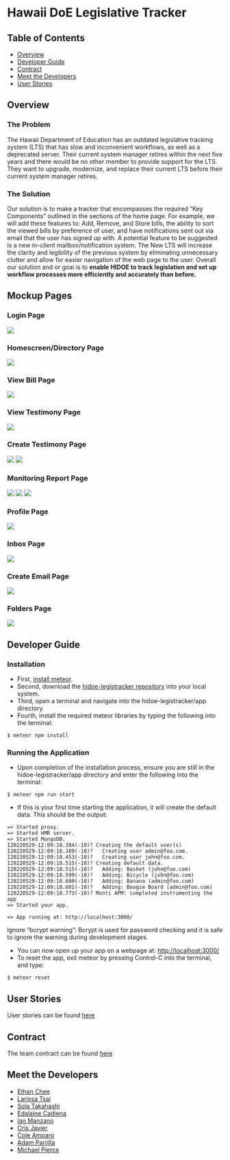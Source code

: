 # Hawaii DoE Legislative Tracker

## Table of Contents
- [Overview](#overview)
- [Developer Guide](#developer-guide)
- [Contract](#contract)
- [Meet the Developers](#meet-the-developers)
- [User Stories](#user-stories)

## Overview

### The Problem
The Hawaii Department of Education has an outdated legislative tracking system (LTS) that has slow and inconvenient workflows, as well as a deprecated server. Their current system manager retires within the next five years and there would be no other member to provide support for the LTS.  They want to upgrade, modernize, and replace their current LTS before their current system manager retires.

### The Solution
Our solution is to make a tracker that encompasses the required “Key Components” outlined in the sections of the home page. For example, we will add these features to: Add, Remove, and Store bills, the ability to sort the viewed bills by preference of user, and have notifications sent out via email that the user has signed up with. A potential feature to be suggested is a new in-client mailbox/notification system. The New LTS will increase the clarity and legibility of the previous system by eliminating unnecessary clutter and allow for easier navigation of the web page to the user. Overall our solution and or goal is to **enable HIDOE to track legislation and set up workflow processes more efficiently and accurately than before.** 


## Mockup Pages 

### Login Page 

![](images/hidoe-legistracker-login.png)

### Homescreen/Directory Page 

![](images/hidoe-legistracker-directory.png)

### View Bill Page

![](images/hidoe-legistracker-viewbill.png)

### View Testimony Page

![](images/hidoe-legistracker-viewtestimony.png)

### Create Testimony Page

![](images/hidoe-legistracker-createtestimony.png)
![](images/hidoe-legistracker-createtestimony2.png)

### Monitoring Report Page

![](images/hidoe-legistracker-monitoringreport1.png)
![](images/hidoe-legistracker-monitoringreport2.png)
![](images/hidoe-legistracker-monitoringreport3.png)

### Profile Page 

![](images/hidoe-legistracker-profile.png)

### Inbox Page 

![](images/hidoe-legistracker-inbox.png)

### Create Email Page

![](images/hidoe-legistracker-createEmail.png)

### Folders Page

![](images/hidoe-legistracker-folders.png)



## Developer Guide

### Installation
- First, [install meteor](https://www.meteor.com/developers/install).
- Second, download the [hidoe-legistracker repository](https://github.com/hidoe-legistracker/hidoe-legistracker) into your local system.
- Third, open a terminal and navigate into the hidoe-legistracker/app directory.
- Fourth, install the required meteor libraries by typing the following into the terminal:

```
$ meteor npm install
```

### Running the Application
- Upon completion of the installation process, ensure you are still in the hidoe-legistracker/app directory and enter the following into the terminal:

```
$ meteor npm run start
```

- If this is your first time starting the application, it will create the default data. This should be the output:

```
=> Started proxy.                             
=> Started HMR server.                        
=> Started MongoDB.                           
I20220529-12:09:18.384(-10)? Creating the default user(s)
I20220529-12:09:18.389(-10)?   Creating user admin@foo.com.
I20220529-12:09:18.453(-10)?   Creating user john@foo.com.
I20220529-12:09:18.515(-10)? Creating default data.
I20220529-12:09:18.515(-10)?   Adding: Basket (john@foo.com)
I20220529-12:09:18.599(-10)?   Adding: Bicycle (john@foo.com)
I20220529-12:09:18.600(-10)?   Adding: Banana (admin@foo.com)
I20220529-12:09:18.601(-10)?   Adding: Boogie Board (admin@foo.com)
I20220529-12:09:18.773(-10)? Monti APM: completed instrumenting the app
=> Started your app.

=> App running at: http://localhost:3000/
```

Ignore “bcrypt warning”: Bcrypt is used for password checking and it is safe to ignore the warning during development stages.

- You can now open up your app on a webpage at: [http://localhost:3000/](http://localhost:3000/)
- To reset the app, exit meteor by pressing Control-C into the terminal, and type:

```
$ meteor reset
```

## User Stories

User stories can be found [here](https://github.com/orgs/hidoe-legistracker/discussions/24)

## Contract

The team contract can be found [here](https://docs.google.com/document/d/1d5hWC9UI-d54y6Xm_KRcY7tM6J-MPeAJtlEd1LMBdyI/edit?usp=sharing)

## Meet the Developers

- [Ethan Chee](https://ethancheez.github.io/)
- [Larissa Tsai](https://larissa-tsai.github.io/)
- [Sola Takahashi](https://soratsky.github.io/)
- [Edalaine Cadiena](https://ecadiena.github.io/)
- [Ian Manzano](https://ianbm.github.io/)
- [Cris Javier](https://crisjavier.github.io/)
- [Cole Amparo](https://coleamparo.github.io/)
- [Adam Parrilla](https://adamjparrilla.github.io/)
- [Michael Pierce](https://michaelrpierce.github.io/)
